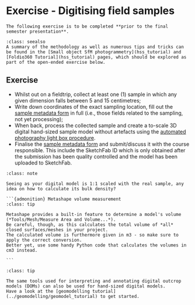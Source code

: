 # Exercise - Digitising field samples

```{admonition} Deadline
The following exercise is to be completed **prior to the final semester presentation**.
```

```{admonition} Deadline
:class: seealso
A summary of the methodology as well as numerous tips and tricks can be found in the [Small object SfM photogrammetry](hss_tutorial) and [Foldio360 Tutorial](hss_tutorial) pages, which should be explored as part of the open-ended exercise below.
```

## Exercise

- Whilst out on a fieldtrip, collect at least one (1) sample in which any given dimension falls between 5 and 15 centimetres;
- Write down coordinates of the exact sampling location, fill out the [sample metadata form](../suppl/metadata_lists) in full  (i.e., those fields related to the sampling, not yet processing);
- When back, process the collected sample and create a to-scale 3D digital hand-sized sample model without artefacts using the [automated photography light box procedure](hss_tutorial).
- Finalise the [sample metadata form](../suppl/metadata_lists) and submit/discuss it with the course responsible. This include the SketchFab ID which is only obtained after the submission has been quality controlled and the model has been uploaded to SketchFab.

````{admonition} Bulk sample density
:class: note

Seeing as your digital model is 1:1 scaled with the real sample, any idea on how to calculate its bulk density?

```{admonition} Metashape volume measurement
:class: tip

Metashape provides a built-in feature to determine a model's volume (*Tools/Mesh/Measure Area and Volume...*).
Be careful, though, as this calculates the total volume of *all* closed surfaces/meshes in your project.
The calculated volume is furthermore given in m3 - so make sure to apply the correct conversion.
Better yet, use some handy Python code that calculates the volumes in cm3 instead.

```
````

````{admonition} Model annotation and interpretation
:class: tip

The same tools used for interpreting and annotating digital outcrop models (DOMs) can also be used for hand-sized digital models.
Have a look at the [geomodelling tutorial](../geomodelling/geomodel_tutorial) to get started.
````
